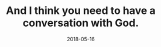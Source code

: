 ---
title: "And I think you need to have a conversation with God."
date: 2018-05-16
tags:
  - Fragments
---